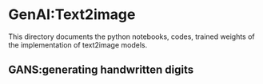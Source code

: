 # GenAI:Text2image
This directory documents the python notebooks, codes, trained weights of the implementation of text2image models.
## GANS:generating handwritten digits

